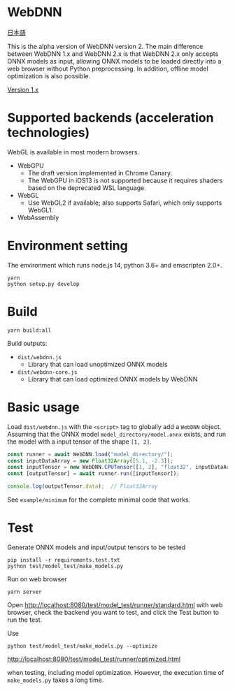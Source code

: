 # WebDNN

[日本語](README.ja.md)

This is the alpha version of WebDNN version 2. The main difference between WebDNN 1.x and WebDNN 2.x is that WebDNN 2.x only accepts ONNX models as input, allowing ONNX models to be loaded directly into a web browser without Python preprocessing. In addition, offline model optimization is also possible.

[Version 1.x](https://github.com/mil-tokyo/webdnn/tree/v1.2.11)

# Supported backends (acceleration technologies)

WebGL is available in most modern browsers.

- WebGPU
  - The draft version implemented in Chrome Canary.
  - The WebGPU in iOS13 is not supported because it requires shaders based on the deprecated WSL language.
- WebGL
  - Use WebGL2 if available; also supports Safari, which only supports WebGL1.
- WebAssembly

# Environment setting

The environment which runs node.js 14, python 3.6+ and emscripten 2.0+.

```
yarn
python setup.py develop
```

# Build
```
yarn build:all
```

Build outputs:
- `dist/webdnn.js`
  - Library that can load unoptimized ONNX models
- `dist/webdnn-core.js`
  - Library that can load optimized ONNX models by WebDNN

# Basic usage

Load `dist/webdnn.js` with the `<script>` tag to globally add a `WebDNN` object. Assuming that the ONNX model `model_directory/model.onnx` exists, and run the model with a input tensor of the shape `[1, 2]`.

```javascript
const runner = await WebDNN.load("model_directory/");
const inputDataArray = new Float32Array([5.1, -2.3]);
const inputTensor = new WebDNN.CPUTensor([1, 2], "float32", inputDataArray);
const [outputTensor] = await runner.run([inputTensor]);

console.log(outputTensor.data);  // Float32Array
```

See `example/minimum` for the complete minimal code that works.

# Test

Generate ONNX models and input/output tensors to be tested

```
pip install -r requirements.test.txt
python test/model_test/make_models.py
```

Run on web browser

```
yarn server
```

Open <http://localhost:8080/test/model_test/runner/standard.html> with web browser, check the backend you want to test, and click the Test button to run the test.

Use

```
python test/model_test/make_models.py --optimize
```

<http://localhost:8080/test/model_test/runner/optimized.html>

when testing, including model optimization. However, the execution time of `make_models.py` takes a long time.
